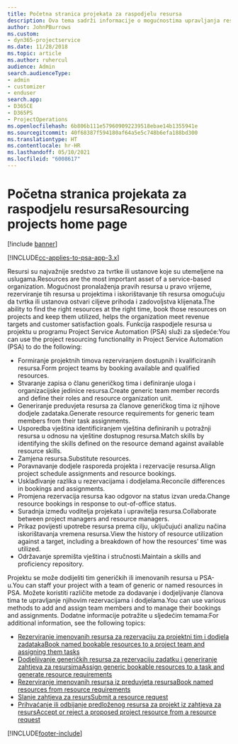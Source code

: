 ```yaml
---
title: Početna stranica projekata za raspodjelu resursa
description: Ova tema sadrži informacije o mogućnostima upravljanja resursima u aplikaciji Project Service Automation (PSA) za Dynamics 365.
author: JohnPBurrows
ms.custom:
- dyn365-projectservice
ms.date: 11/28/2018
ms.topic: article
ms.author: ruhercul
audience: Admin
search.audienceType:
- admin
- customizer
- enduser
search.app:
- D365CE
- D365PS
- ProjectOperations
ms.openlocfilehash: 6b806b111e579609092239518ebae14b1355941e
ms.sourcegitcommit: 40f68387f594180af64a5e5c748b6efa188bd300
ms.translationtype: HT
ms.contentlocale: hr-HR
ms.lasthandoff: 05/10/2021
ms.locfileid: "6008617"
---
```

# <a name="resourcing-projects-home-page"></a><span data-ttu-id="7eb57-103">Početna stranica projekata za raspodjelu resursa</span><span class="sxs-lookup"><span data-stu-id="7eb57-103">Resourcing projects home page</span></span>

[!include [banner](../includes/psa-now-project-operations.md)]

[!INCLUDE[cc-applies-to-psa-app-3.x](../includes/cc-applies-to-psa-app-3x.md)]

<span data-ttu-id="7eb57-104">Resursi su najvažnije sredstvo za tvrtke ili ustanove koje su utemeljene na uslugama.</span><span class="sxs-lookup"><span data-stu-id="7eb57-104">Resources are the most important asset of a service-based organization.</span></span> <span data-ttu-id="7eb57-105">Mogućnost pronalaženja pravih resursa u pravo vrijeme, rezerviranje tih resursa u projektima i iskorištavanje tih resursa omogućuju da tvrtka ili ustanova ostvari ciljeve prihoda i zadovoljstva klijenata.</span><span class="sxs-lookup"><span data-stu-id="7eb57-105">The ability to find the right resources at the right time, book those resources on projects and keep them utilized, helps the organization meet revenue targets and customer satisfaction goals.</span></span> <span data-ttu-id="7eb57-106">Funkcija raspodjele resursa u projektu u programu Project Service Automation (PSA) služi za sljedeće:</span><span class="sxs-lookup"><span data-stu-id="7eb57-106">You can use the project resourcing functionality in Project Service Automation (PSA) to do the following:</span></span>

- <span data-ttu-id="7eb57-107">Formiranje projektnih timova rezerviranjem dostupnih i kvalificiranih resursa.</span><span class="sxs-lookup"><span data-stu-id="7eb57-107">Form project teams by booking available and qualified resources.</span></span>
- <span data-ttu-id="7eb57-108">Stvaranje zapisa o članu generičkog tima i definiranje uloga i organizacijske jedinice resursa.</span><span class="sxs-lookup"><span data-stu-id="7eb57-108">Create generic team member records and define their roles and resource organization unit.</span></span>
- <span data-ttu-id="7eb57-109">Generiranje preduvjeta resursa za članove generičkog tima iz njihove dodjele zadataka.</span><span class="sxs-lookup"><span data-stu-id="7eb57-109">Generate resource requirements for generic team members from their task assignments.</span></span>
- <span data-ttu-id="7eb57-110">Usporedba vještina identificiranjem vještina definiranih u potražnji resursa u odnosu na vještine dostupnog resursa.</span><span class="sxs-lookup"><span data-stu-id="7eb57-110">Match skills by identifying the skills defined on the resource demand against available resource skills.</span></span>
- <span data-ttu-id="7eb57-111">Zamjena resursa.</span><span class="sxs-lookup"><span data-stu-id="7eb57-111">Substitute resources.</span></span>
- <span data-ttu-id="7eb57-112">Poravnavanje dodjele rasporeda projekta i rezervacije resursa.</span><span class="sxs-lookup"><span data-stu-id="7eb57-112">Align project schedule assignments and resource bookings.</span></span>
- <span data-ttu-id="7eb57-113">Usklađivanje razlika u rezervacijama i dodjelama.</span><span class="sxs-lookup"><span data-stu-id="7eb57-113">Reconcile differences in bookings and assignments.</span></span>
- <span data-ttu-id="7eb57-114">Promjena rezervacija resursa kao odgovor na status izvan ureda.</span><span class="sxs-lookup"><span data-stu-id="7eb57-114">Change resource bookings in response to out-of-office status.</span></span>
- <span data-ttu-id="7eb57-115">Suradnja između voditelja projekata i upravitelja resursa.</span><span class="sxs-lookup"><span data-stu-id="7eb57-115">Collaborate between project managers and resource managers.</span></span>
- <span data-ttu-id="7eb57-116">Prikaz povijesti upotrebe resursa prema cilju, uključujući analizu načina iskorištavanja vremena resursa.</span><span class="sxs-lookup"><span data-stu-id="7eb57-116">View the history of resource utilization against a target, including a breakdown of how the resources' time was utilized.</span></span>
- <span data-ttu-id="7eb57-117">Održavanje spremišta vještina i stručnosti.</span><span class="sxs-lookup"><span data-stu-id="7eb57-117">Maintain a skills and proficiency repository.</span></span>


<span data-ttu-id="7eb57-118">Projektu se može dodijeliti tim generičkih ili imenovanih resursa u PSA-u.</span><span class="sxs-lookup"><span data-stu-id="7eb57-118">You can staff your project with a team of generic or named resources in PSA.</span></span> <span data-ttu-id="7eb57-119">Možete koristiti različite metode za dodavanje i dodjeljivanje članova tima te upravljanje njihovim rezervacijama i dodjelama.</span><span class="sxs-lookup"><span data-stu-id="7eb57-119">You can use various methods to add and assign team members and to manage their bookings and assignments.</span></span> <span data-ttu-id="7eb57-120">Dodatne informacije potražite u sljedećim temama:</span><span class="sxs-lookup"><span data-stu-id="7eb57-120">For additional information, see the following topics:</span></span>

- [<span data-ttu-id="7eb57-121">Rezerviranje imenovanih resursa za rezervaciju za projektni tim i dodjela zadataka</span><span class="sxs-lookup"><span data-stu-id="7eb57-121">Book named bookable resources to a project team and assigning them tasks</span></span>](assign-named-bookable-resource.md)
- [<span data-ttu-id="7eb57-122">Dodjeljivanje generičkih resursa za rezervaciju zadatku i generiranje zahtjeva za resursima</span><span class="sxs-lookup"><span data-stu-id="7eb57-122">Assign generic bookable resources to a task and generate resource requirements</span></span>](assign-generic-bookable-resource.md)
- [<span data-ttu-id="7eb57-123">Rezerviranje imenovanih resursa iz preduvjeta resursa</span><span class="sxs-lookup"><span data-stu-id="7eb57-123">Book named resources from resource requirements</span></span>](book-named-resource.md)
- [<span data-ttu-id="7eb57-124">Slanje zahtjeva za resurs</span><span class="sxs-lookup"><span data-stu-id="7eb57-124">Submit a resource request</span></span>](submit-resource-request.md)
- [<span data-ttu-id="7eb57-125">Prihvaćanje ili odbijanje predloženog resursa za projekt iz zahtjeva za resurs</span><span class="sxs-lookup"><span data-stu-id="7eb57-125">Accept or reject a proposed project resource from a resource request</span></span>](accept-reject-proposed-resource.md)


[!INCLUDE[footer-include](../includes/footer-banner.md)]